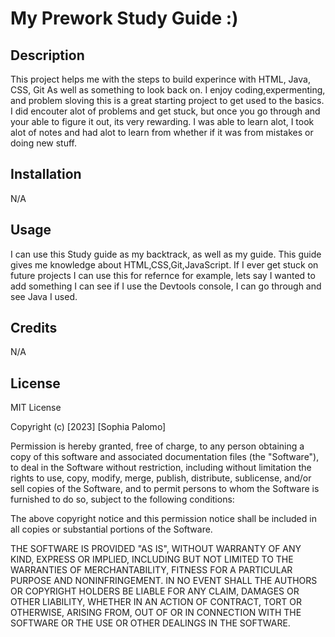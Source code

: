 # My Prework Study Guide :)

## Description

This project helps me with the steps to build experince with HTML, Java, CSS, Git As well as something to look back on. I enjoy coding,expermenting, and problem sloving this is a great starting project to get used to the basics. I did encouter alot of problems and get stuck, but once you go through and your able to figure it out, its very rewarding. I was able to learn alot, I took alot of notes and had alot to learn from whether if it was from mistakes or doing new stuff.

## Installation

N/A

## Usage

I can use this Study guide as my backtrack, as well as my guide. This guide gives me knowledge about HTML,CSS,Git,JavaScript. If I ever get stuck on future projects I can use this for refernce for example, lets say I wanted to add something I can see if I use the Devtools console, I can go through and see Java I used.

## Credits

N/A

## License

MIT License

Copyright (c) [2023] [Sophia Palomo]

Permission is hereby granted, free of charge, to any person obtaining a copy
of this software and associated documentation files (the "Software"), to deal
in the Software without restriction, including without limitation the rights
to use, copy, modify, merge, publish, distribute, sublicense, and/or sell
copies of the Software, and to permit persons to whom the Software is
furnished to do so, subject to the following conditions:

The above copyright notice and this permission notice shall be included in all
copies or substantial portions of the Software.

THE SOFTWARE IS PROVIDED "AS IS", WITHOUT WARRANTY OF ANY KIND, EXPRESS OR
IMPLIED, INCLUDING BUT NOT LIMITED TO THE WARRANTIES OF MERCHANTABILITY,
FITNESS FOR A PARTICULAR PURPOSE AND NONINFRINGEMENT. IN NO EVENT SHALL THE
AUTHORS OR COPYRIGHT HOLDERS BE LIABLE FOR ANY CLAIM, DAMAGES OR OTHER
LIABILITY, WHETHER IN AN ACTION OF CONTRACT, TORT OR OTHERWISE, ARISING FROM,
OUT OF OR IN CONNECTION WITH THE SOFTWARE OR THE USE OR OTHER DEALINGS IN THE
SOFTWARE.



